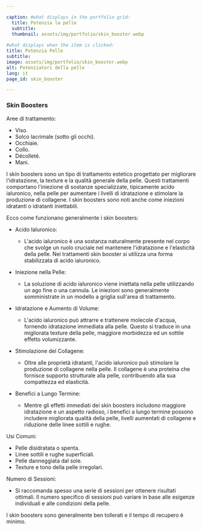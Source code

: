 ```yaml
---

caption: #what displays in the portfolio grid:
  title: Potenzia la pelle
  subtitle: 
  thumbnail: assets/img/portfolio/skin_booster.webp
  
#what displays when the item is clicked:
title: Potenzia Pelle
subtitle: 
image: assets/img/portfolio/skin_booster.webp
alt: Potenziatori della pelle
lang: it
page_id: skin_booster

---
```

### Skin Boosters
Aree di trattamento:
- Viso.
- Solco lacrimale (sotto gli occhi).
- Occhiaie.
- Collo.
- Décolleté.
- Mani.

I skin boosters sono un tipo di trattamento estetico progettato per migliorare l'idratazione, la texture e la qualità generale della pelle. Questi trattamenti comportano l'iniezione di sostanze specializzate, tipicamente acido ialuronico, nella pelle per aumentare i livelli di idratazione e stimolare la produzione di collagene. I skin boosters sono noti anche come iniezioni idratanti o idratanti iniettabili.

Ecco come funzionano generalmente i skin boosters:

- Acido Ialuronico:
  - L'acido ialuronico è una sostanza naturalmente presente nel corpo che svolge un ruolo cruciale nel mantenere l'idratazione e l'elasticità della pelle. Nei trattamenti skin booster si utilizza una forma stabilizzata di acido ialuronico.

- Iniezione nella Pelle:
  - La soluzione di acido ialuronico viene iniettata nella pelle utilizzando un ago fine o una cannula. Le iniezioni sono generalmente somministrate in un modello a griglia sull'area di trattamento.

- Idratazione e Aumento di Volume:
  - L'acido ialuronico può attrarre e trattenere molecole d'acqua, fornendo idratazione immediata alla pelle. Questo si traduce in una migliorata texture della pelle, maggiore morbidezza ed un sottile effetto volumizzante.

- Stimolazione del Collagene:
  - Oltre alle proprietà idratanti, l'acido ialuronico può stimolare la produzione di collagene nella pelle. Il collagene è una proteina che fornisce supporto strutturale alla pelle, contribuendo alla sua compattezza ed elasticità.

- Benefici a Lungo Termine:
  - Mentre gli effetti immediati dei skin boosters includono maggiore idratazione e un aspetto radioso, i benefici a lungo termine possono includere migliorata qualità della pelle, livelli aumentati di collagene e riduzione delle linee sottili e rughe.

Usi Comuni:
- Pelle disidratata o spenta.
- Linee sottili e rughe superficiali.
- Pelle danneggiata dal sole.
- Texture e tono della pelle irregolari.

Numero di Sessioni:
  - Si raccomanda spesso una serie di sessioni per ottenere risultati ottimali. Il numero specifico di sessioni può variare in base alle esigenze individuali e alle condizioni della pelle.

I skin boosters sono generalmente ben tollerati e il tempo di recupero è minimo.